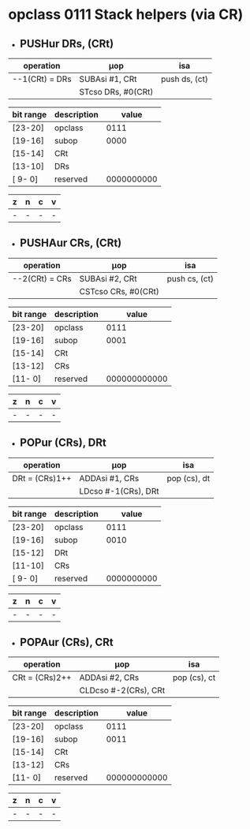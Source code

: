 # opclass 0111 Stack helpers (via CR)

- ## PUSHur DRs, (CRt)

| operation      | µop                 | isa           |
|----------------|---------------------|---------------|
| --1(CRt) = DRs | SUBAsi #1, CRt      | push ds, (ct) |
|                | STcso  DRs, #0(CRt) |               |

| bit range | description | value      |
|-----------|-------------|------------|
| [23-20]   | opclass     | 0111       |
| [19-16]   | subop       | 0000       |
| [15-14]   | CRt         |            |
| [13-10]   | DRs         |            |
| [ 9- 0]   | reserved    | 0000000000 |

| z | n | c | v |
|---|---|---|---|
| - | - | - | - |

- ## PUSHAur CRs, (CRt)

| operation      | µop                 | isa           |
|----------------|---------------------|---------------|
| --2(CRt) = CRs | SUBAsi #2, CRt      | push cs, (ct) |
|                | CSTcso CRs, #0(CRt) |               |

| bit range | description | value        |
|-----------|-------------|--------------|
| [23-20]   | opclass     | 0111         |
| [19-16]   | subop       | 0001         |
| [15-14]   | CRt         |              |
| [13-12]   | CRs         |              |
| [11- 0]   | reserved    | 000000000000 |

| z | n | c | v |
|---|---|---|---|
| - | - | - | - |

- ## POPur (CRs), DRt

| operation      | µop                  | isa          |
|----------------|----------------------|--------------|
| DRt = (CRs)1++ | ADDAsi #1, CRs       | pop (cs), dt |
|                | LDcso  #-1(CRs), DRt |              |

| bit range | description | value      |
|-----------|-------------|------------|
| [23-20]   | opclass     | 0111       |
| [19-16]   | subop       | 0010       |
| [15-12]   | DRt         |            |
| [11-10]   | CRs         |            |
| [ 9- 0]   | reserved    | 0000000000 |

| z | n | c | v |
|---|---|---|---|
| - | - | - | - |

- ## POPAur (CRs), CRt

| operation      | µop                  | isa          |
|----------------|----------------------|--------------|
| CRt = (CRs)2++ | ADDAsi #2, CRs       | pop (cs), ct |
|                | CLDcso #-2(CRs), CRt |              |

| bit range | description | value        |
|-----------|-------------|--------------|
| [23-20]   | opclass     | 0111         |
| [19-16]   | subop       | 0011         |
| [15-14]   | CRt         |              |
| [13-12]   | CRs         |              |
| [11- 0]   | reserved    | 000000000000 |

| z | n | c | v |
|---|---|---|---|
| - | - | - | - |
